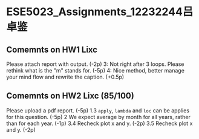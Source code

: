 # ESE5023_Assignments_12232244吕卓鉴

## Comemnts on HW1 Lixc
Please attach report with output. (-2p)
3: Not right after 3 loops. Please rethink what is the "m" stands for. (-5p)
4: Nice method, better manage your mind flow and rewrite the caption. (+0.5p)

## Comemnts on HW2 Lixc (85/100)
Please upload a pdf report. (-5p)
1.3 
`apply`, `lambda` and `loc` can be applies for this question. (-5p) 
2
We expect average by month for all years, rather than for each year. (-1p)
3.4
Recheck plot x and y. (-2p)
3.5 
Recheck plot x and y. (-2p)
